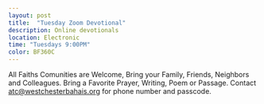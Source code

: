 ```yaml
---
layout: post
title:  "Tuesday Zoom Devotional"
description: Online devotionals
location: Electronic
time: "Tuesdays 9:00PM"
color: BF360C
---
```

All Faiths Comunities are Welcome, Bring your Family, Friends, Neighbors and Colleagues. 
Bring a Favorite Prayer, Writing, Poem or Passage.
Contact <atc@westchesterbahais.org> for phone number and passcode.

